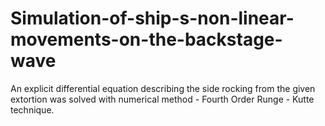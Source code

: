 # Simulation-of-ship-s-non-linear-movements-on-the-backstage-wave
An explicit differential equation describing the side rocking from the given extortion was solved with numerical method - Fourth Order Runge - Kutte technique. 
